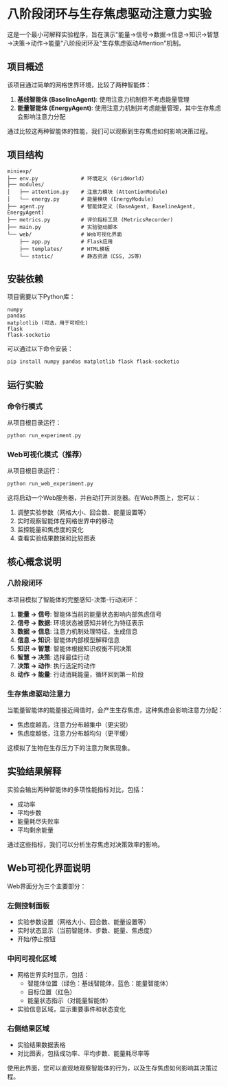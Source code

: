 # 八阶段闭环与生存焦虑驱动注意力实验

这是一个最小可解释实验程序，旨在演示"能量→信号→数据→信息→知识→智慧→决策→动作→能量"八阶段闭环及"生存焦虑驱动Attention"机制。

## 项目概述

该项目通过简单的网格世界环境，比较了两种智能体：
1. **基线智能体 (BaselineAgent)**: 使用注意力机制但不考虑能量管理
2. **能量智能体 (EnergyAgent)**: 使用注意力机制并考虑能量管理，其中生存焦虑会影响注意力分配

通过比较这两种智能体的性能，我们可以观察到生存焦虑如何影响决策过程。

## 项目结构

```
miniexp/
├── env.py              # 环境定义 (GridWorld)
├── modules/
│   ├── attention.py    # 注意力模块 (AttentionModule)
│   └── energy.py       # 能量模块 (EnergyModule)
├── agent.py            # 智能体定义 (BaseAgent, BaselineAgent, EnergyAgent)
├── metrics.py          # 评价指标工具 (MetricsRecorder)
├── main.py             # 实验驱动脚本
└── web/                # Web可视化界面
    ├── app.py          # Flask应用
    ├── templates/      # HTML模板
    └── static/         # 静态资源（CSS, JS等）
```

## 安装依赖

项目需要以下Python库：
```
numpy
pandas
matplotlib (可选，用于可视化)
flask
flask-socketio
```

可以通过以下命令安装：
```bash
pip install numpy pandas matplotlib flask flask-socketio
```

## 运行实验

### 命令行模式

从项目根目录运行：
```bash
python run_experiment.py
```

### Web可视化模式（推荐）

从项目根目录运行：
```bash
python run_web_experiment.py
```

这将启动一个Web服务器，并自动打开浏览器。在Web界面上，您可以：

1. 调整实验参数（网格大小、回合数、能量设置等）
2. 实时观察智能体在网格世界中的移动
3. 监控能量和焦虑度的变化
4. 查看实验结果数据和比较图表

## 核心概念说明

### 八阶段闭环

本项目模拟了智能体的完整感知-决策-行动闭环：

1. **能量 → 信号**: 智能体当前的能量状态影响内部焦虑信号
2. **信号 → 数据**: 环境状态被感知并转化为特征表示
3. **数据 → 信息**: 注意力机制处理特征，生成信息
4. **信息 → 知识**: 智能体内部模型解释信息
5. **知识 → 智慧**: 智能体根据知识权衡不同决策
6. **智慧 → 决策**: 选择最佳行动
7. **决策 → 动作**: 执行选定的动作
8. **动作 → 能量**: 行动消耗能量，循环回到第一阶段

### 生存焦虑驱动注意力

当能量智能体的能量接近阈值时，会产生生存焦虑，这种焦虑会影响注意力分配：

- 焦虑度越高，注意力分布越集中（更尖锐）
- 焦虑度越低，注意力分布越均匀（更平缓）

这模拟了生物在生存压力下的注意力聚焦现象。

## 实验结果解释

实验会输出两种智能体的多项性能指标对比，包括：
- 成功率
- 平均步数
- 能量耗尽失败率
- 平均剩余能量

通过这些指标，我们可以分析生存焦虑对决策效率的影响。

## Web可视化界面说明

Web界面分为三个主要部分：

### 左侧控制面板
- 实验参数设置（网格大小、回合数、能量设置等）
- 实时状态显示（当前智能体、步数、能量、焦虑度）
- 开始/停止按钮

### 中间可视化区域
- 网格世界实时显示，包括：
  - 智能体位置（绿色：基线智能体，蓝色：能量智能体）
  - 目标位置（红色）
  - 能量状态指示（对能量智能体）
- 实验信息区域，显示重要事件和状态变化

### 右侧结果区域
- 实验结果数据表格
- 对比图表，包括成功率、平均步数、能量耗尽率等

使用此界面，您可以直观地观察智能体的行为，以及生存焦虑如何影响其决策过程。 